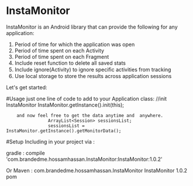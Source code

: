 # InstaMonitor
InstaMonitor is an Android library that can provide the following for any application:
1. Period of time for which the application was open 
2. Period of time spent on each Activity 
3. Period of time spent on each Fragment 
4. Include reset function to delete all saved stats 
5. Include ignore(Activity) to ignore speciﬁc activities from tracking 
6. Use local storage to store the results across application sessions


 Let's get started:
 
 #Usage
   just one line of code to add to your Application class:
        //init InstaMonitor
        InstaMonitor.getInstance().init(this);
        
        and now feel free to get the data anytime and  anywhere.
                    ArrayList<Session> sessionsList;
                    sessionsList = InstaMonitor.getInstance().getMonitorData();



#Setup
  Including in your project via :

  gradle :
  compile 'com.brandedme.hossamhassan.InstaMonitor:InstaMonitor:1.0.2'
  
Or
   Maven :
<dependency>
  <groupId>com.brandedme.hossamhassan.InstaMonitor</groupId>
  <artifactId>InstaMonitor</artifactId>
  <version>1.0.2</version>
  <type>pom</type>
</dependency>
